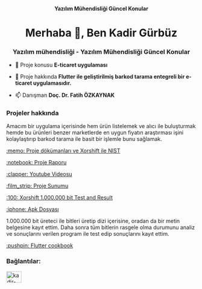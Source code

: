 <h4 align="center">Yazılım Mühendisliği Güncel Konular</h4>
<h1 align="center">Merhaba 👋, Ben Kadir Gürbüz</h1>
<h3 align="center">Yazılım mühendisliği - Yazılım Mühendisliği Güncel Konular</h3>

- 🔭 Proje konusu **E-ticaret uygulaması**

- 📄 Proje hakkında **Flutter ile geliştirilmiş barkod tarama entegreli bir e-ticaret uygulamasıdır.**

- 📫 Danışman **Doç. Dr. Fatih ÖZKAYNAK**



### Projeler hakkında  
Amacım bir uygulama içerisinde hem ürün listelemek ve alıcı ile buluşturmak hemde bu ürünleri benzer marketlerde en uygun fiyatın araştırması işini kolaylaştırıp barkod tarama ile basit bir işlemle bunu sağlamak.

<p align="left"> <a href="https://github.com/GurbuzKadir/guncelkonular" target="_blank" rel="noreferrer">:memo: Proje dökümanları ve Xorshift ile NIST</a>
  <p align="left"> <a href="https://github.com/GurbuzKadir/guncelkonular/tree/main/Proje%20Raporu" target="_blank" rel="noreferrer">:notebook: Proje Raporu</a>
  
  <p align="left"> <a href="https://www.youtube.com/watch?v=I2TF4X9A14A" target="_blank" rel="noreferrer">:clapper: Youtube Videosu</a>
  <p align="left"> <a href="https://github.com/GurbuzKadir/guncelkonular/tree/main/Sunu" target="_blank" rel="noreferrer">:film_strip: Proje Sunumu</a>
  
  <p align="left"> <a href="https://github.com/GurbuzKadir/guncelkonular/tree/main/Xorshift%20-%20Test%20And%20Result" target="_blank" rel="noreferrer">:100: Xorshift 1.000.000 bit Test and Result</a>
    <p align="left"> <a href="https://github.com/GurbuzKadir/shop_project/tree/main/testing_apk" target="_blank" rel="noreferrer">:iphone: Apk Dosyası</a><p/>
 1.000.000 bit üreteci ile bitleri üretip dizi içerisine, oradan da bir metin belgesine kayıt ettim. Daha sonra tüm bitlerin rasgele olma durumunu analiz ve sonuçlarını verilen program ile test edip sonuçlarını kayıt ettim.   

<p align="left"> <a href="https://docs.flutter.dev/cookbook" target="_blank" rel="noreferrer">:pushpin: Flutter cookbook</a>

<h3 align="left">Bağlantılar:</h3>
<p align="left">
<a href="https://linkedin.com/in/kadir-gürbüz-7291841a1/" target="blank"><img align="center" src="https://raw.githubusercontent.com/rahuldkjain/github-profile-readme-generator/master/src/images/icons/Social/linked-in-alt.svg" alt="kadir-gurbuz-7291841a1" height="30" width="40" /></a>
</p>
